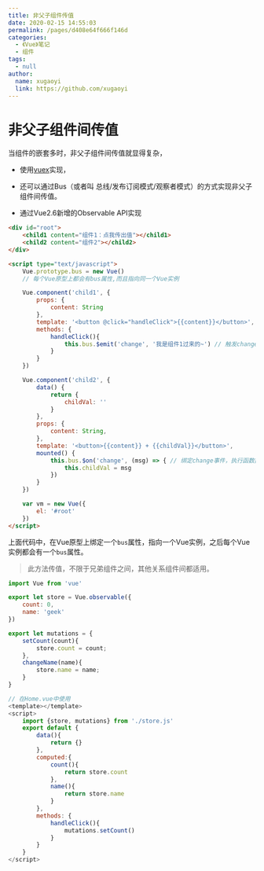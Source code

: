 ```yaml
---
title: 非父子组件传值
date: 2020-02-15 14:55:03
permalink: /pages/d408e64f666f146d
categories: 
  - 《Vue》笔记
  - 组件
tags: 
  - null
author: 
  name: xugaoyi
  link: https://github.com/xugaoyi
---
```

# 非父子组件间传值

当组件的嵌套多时，非父子组件间传值就显得复杂，

* 使用[vuex](https://vuex.vuejs.org/zh/)实现，
  
* 还可以通过Bus（或者叫 总线/发布订阅模式/观察者模式）的方式实现非父子组件间传值。

* 通过Vue2.6新增的Observable API实现

<!-- more -->

```html
<div id="root">
    <child1 content="组件1：点我传出值"></child1>
    <child2 content="组件2"></child2>
</div>

<script type="text/javascript">
	Vue.prototype.bus = new Vue()
	// 每个Vue原型上都会有bus属性,而且指向同一个Vue实例

	Vue.component('child1', {
		props: {
			content: String
		},
		template: '<button @click="handleClick">{{content}}</button>',
		methods: {
			handleClick(){
				this.bus.$emit('change', '我是组件1过来的~') // 触发change事件，传出值
			}
		}
	})

	Vue.component('child2', {
		data() {
			return {
				childVal: ''
			}
		},
		props: {
			content: String,
		},
		template: '<button>{{content}} + {{childVal}}</button>',
		mounted() {
			this.bus.$on('change', (msg) => { // 绑定change事件，执行函数接收值
				this.childVal = msg
			})
		}
	})

	var vm = new Vue({
		el: '#root'
	})
</script>
```
上面代码中，在Vue原型上绑定一个`bus`属性，指向一个Vue实例，之后每个Vue实例都会有一个`bus`属性。

> 此方法传值，不限于兄弟组件之间，其他关系组件间都适用。

```js
import Vue from 'vue'

export let store = Vue.observable({
	count: 0,
	name: 'geek'
})

export let mutations = {
	setCount(count){
		store.count = count;
	},
	changeName(name){
		store.name = name;
	}
}

// 在Home.vue中使用
<template></template>
<script>
	import {store, mutations} from './store.js'
	export default {
		data(){
			return {}
		},
		computed:{
			count(){
				return store.count
			},
			name(){
				return store.name
			}
		},
		methods: {
			handleClick(){
				mutations.setCount()
			}
		}
	}
</script>
```
